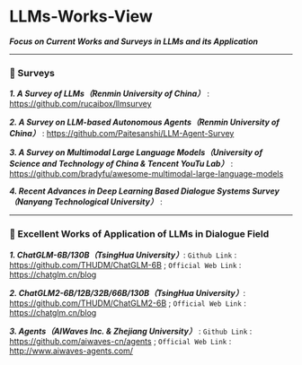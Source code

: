 # LLMs-Works-View
***Focus on Current Works and Surveys in LLMs and its Application***

---

### 🧬 Surveys
***1. A Survey of LLMs（Renmin University of China）*** : https://github.com/rucaibox/llmsurvey

***2. A Survey on LLM-based Autonomous Agents（Renmin University of China）*** : https://github.com/Paitesanshi/LLM-Agent-Survey

***3. A Survey on Multimodal Large Language Models（University of Science and Technology of China & Tencent YouTu Lab）*** : https://github.com/bradyfu/awesome-multimodal-large-language-models

***4. Recent Advances in Deep Learning Based Dialogue Systems Survey（Nanyang Technological University）*** : 


---

### 💊 Excellent Works of Application of LLMs in Dialogue Field

***1. ChatGLM-6B/130B（TsingHua University）***: `Github Link` : https://github.com/THUDM/ChatGLM-6B ; `Official Web Link` : https://chatglm.cn/blog

***2. ChatGLM2-6B/12B/32B/66B/130B（TsingHua University）***: https://github.com/THUDM/ChatGLM2-6B ; `Official Web Link` : https://chatglm.cn/blog

***3. Agents（AIWaves Inc. & Zhejiang University）*** : `Github Link` : https://github.com/aiwaves-cn/agents ; `Official Web Link` : http://www.aiwaves-agents.com/
